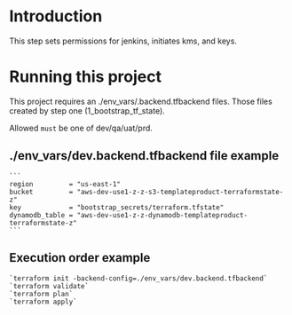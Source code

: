 
# Introduction 
This step sets permissions for jenkins, initiates kms, and keys.

# Running this project
This project requires an ./env_vars/<env>.backend.tfbackend files. Those files created by step one (1_bootstrap_tf_state).

Allowed <env> `must` be one of dev/qa/uat/prd.

## ./env_vars/dev.backend.tfbackend file example
    ```
    region         = "us-east-1"
    bucket         = "aws-dev-use1-z-z-s3-templateproduct-terraformstate-z"
    key            = "bootstrap_secrets/terraform.tfstate"
    dynamodb_table = "aws-dev-use1-z-z-dynamodb-templateproduct-terraformstate-z"
    ```

## Execution order example

    `terraform init -backend-config=./env_vars/dev.backend.tfbackend`
    `terraform validate`
    `terraform plan`
    `terraform apply`

